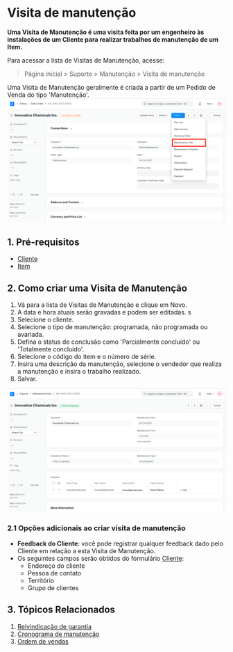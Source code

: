 # Visita de manutenção



**Uma Visita de Manutenção é uma visita feita por um engenheiro às instalações de um Cliente para realizar trabalhos de manutenção de um Item.**


Para acessar a lista de Visitas de Manutenção, acesse:



> 
> Página inicial > Suporte > Manutenção > Visita de manutenção
> 
> 
> 


Uma Visita de Manutenção geralmente é criada a partir de um Pedido de Venda do tipo 'Manutenção'.
![Visita de manutenção do SO](/files/so-maintenance-visit.png)


## 1. Pré-requisitos


* [Cliente](/docs/user/manual/en/CRM/customer)
* [Item](/docs/pt/stock/item)


## 2. Como criar uma Visita de Manutenção


1. Vá para a lista de Visitas de Manutenção e clique em Novo.
2. A data e hora atuais serão gravadas e podem ser editadas. s
3. Selecione o cliente.
4. Selecione o tipo de manutenção: programada, não programada ou avariada.
5. Defina o status de conclusão como 'Parcialmente concluído' ou 'Totalmente concluído'.
6. Selecione o código do item e o número de série.
7. Insira uma descrição da manutenção, selecione o vendedor que realiza a manutenção e insira o trabalho realizado.
8. Salvar.


![Visita de manutenção](/files/maintenance-visit.png)


### 2.1 Opções adicionais ao criar visita de manutenção


* **Feedback do Cliente**: você pode registrar qualquer feedback dado pelo Cliente em relação a esta Visita de Manutenção.
* Os seguintes campos serão obtidos do formulário [Cliente](/docs/pt/CRM/customer):
	+ Endereço do cliente
	+ Pessoa de contato
	+ Território
	+ Grupo de clientes


## 3. Tópicos Relacionados


1. [Reivindicação de garantia](/docs/pt/support/warranty-claim)
2. [Cronograma de manutenção](/docs/pt/support/maintenance-schedule)
3. [Ordem de vendas](/docs/pt/selling/sales-order)



